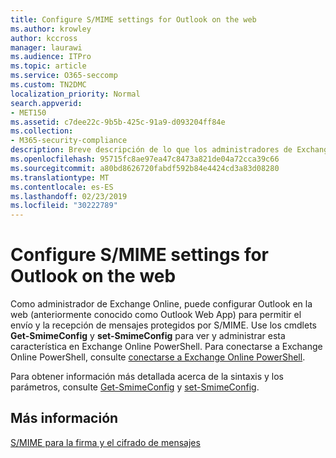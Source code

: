 ```yaml
---
title: Configure S/MIME settings for Outlook on the web
ms.author: krowley
author: kccross
manager: laurawi
ms.audience: ITPro
ms.topic: article
ms.service: O365-seccomp
ms.custom: TN2DMC
localization_priority: Normal
search.appverid:
- MET150
ms.assetid: c7dee22c-9b5b-425c-91a9-d093204ff84e
ms.collection:
- M365-security-compliance
description: Breve descripción de lo que los administradores de Exchange Online deben hacer para ver y configurar la configuración S/MIME en Outlook en la web en Exchange Online.
ms.openlocfilehash: 95715fc8ae97ea47c8473a821de04a72cca39c66
ms.sourcegitcommit: a80bd8626720fabdf592b84e4424cd3a83d08280
ms.translationtype: MT
ms.contentlocale: es-ES
ms.lasthandoff: 02/23/2019
ms.locfileid: "30222789"
---
```

# <a name="configure-smime-settings-for-outlook-on-the-web"></a>Configure S/MIME settings for Outlook on the web

Como administrador de Exchange Online, puede configurar Outlook en la web (anteriormente conocido como Outlook Web App) para permitir el envío y la recepción de mensajes protegidos por S/MIME. Use los cmdlets **Get-SmimeConfig** y **set-SmimeConfig** para ver y administrar esta característica en Exchange Online PowerShell. Para conectarse a Exchange Online PowerShell, consulte [conectarse a Exchange Online PowerShell](https://go.microsoft.com/fwlink/p/?linkid=396554).
  
Para obtener información más detallada acerca de la sintaxis y los parámetros, consulte [Get-SmimeConfig](http://technet.microsoft.com/library/4b29fa89-0840-4fe9-8885-019fcef2e02b.aspx) y [set-SmimeConfig](http://technet.microsoft.com/library/de357ce0-8143-4c36-8032-026292fc63f0.aspx). 
  
## <a name="for-more-information"></a>Más información

[S/MIME para la firma y el cifrado de mensajes](s-mime-for-message-signing-and-encryption.md)
  

